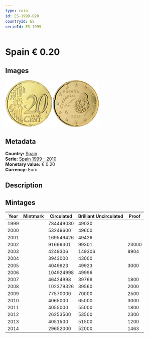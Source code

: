```yaml
---
type: coin
id: ES-1999-020
countryId: ES
serieId: ES-1999
---
```


# Spain € 0.20

## Images

<img src="../../../Images/common-2002-020.webp" height="150" alt="Front image"><img src="Images/spain-1999-020.webp" height="150" alt="Back image">

## Metadata

**Country:** [Spain](../index.md)\
**Serie:** [Spain 1999 - 2010](index.md)\
**Monetary value:** € 0.20\
**Currency:** Euro

## Description

## Mintages

| Year | Mintmark | Circulated | Brilliant Uncirculated | Proof |
| ---- | -------- | ---------- | ---------------------- | ----- |
| 1999 |          | 784449030  | 49030                  |       |
| 2000 |          | 53249600   | 49600                  |       |
| 2001 |          | 169549426  | 49426                  |       |
| 2002 |          | 91699301   | 99301                  | 23000 |
| 2003 |          | 4249306    | 149306                 | 8904  |
| 2004 |          | 3943000    | 43000                  |       |
| 2005 |          | 4049923    | 49923                  | 3000  |
| 2006 |          | 104924998  | 49996                  |       |
| 2007 |          | 46424998   | 39766                  | 1800  |
| 2008 |          | 102379326  | 39560                  | 2000  |
| 2009 |          | 77570000   | 70000                  | 2500  |
| 2010 |          | 4065000    | 65000                  | 3000  |
| 2011 |          | 4055000    | 55000                  | 1800  |
| 2012 |          | 26253500   | 53500                  | 2300  |
| 2013 |          | 4051500    | 51500                  | 1200  |
| 2014 |          | 29652000   | 52000                  | 1463  |

